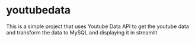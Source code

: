 # youtubedata
This is a simple project that uses Youtube Data API to get the youtube data and transform the data to MySQL and displaying it in streamlit
